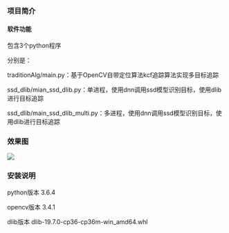 ### 项目简介

#### 软件功能

包含3个python程序

分别是：

traditionAlg/main.py：基于OpenCV自带定位算法kcf追踪算法实现多目标追踪

ssd_dlib/mian_ssd_dlib.py：单进程，使用dnn调用ssd模型识别目标，使用dlib进行目标追踪

ssd_dlib/main_ssd_dlib_multi.py：多进程，使用dnn调用ssd模型识别目标，使用dlib进行目标追踪

### 效果图

![](C:\Users\24111\AppData\Roaming\marktext\images\2024-04-25-23-24-30-image.png)

### 安装说明

python版本 3.6.4

opencv版本 3.4.1

dlib版本 dlib-19.7.0-cp36-cp36m-win_amd64.whl


